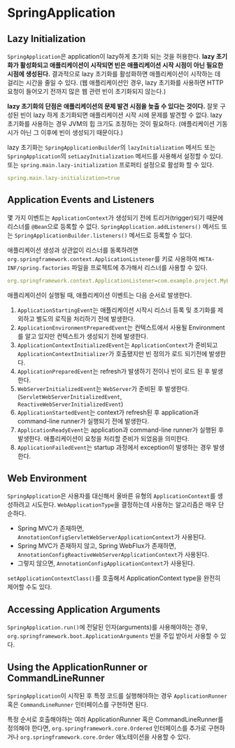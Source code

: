 # SpringApplication

## Lazy Initialization
`SpringApplication`은 application이 lazy하게 초기화 되는 것을 허용한다. **lazy 초기화가 활성화되고 애플리케이션이 시작되면 빈은 애플리케이션 시작 시점이 아닌 필요한 시점에 생성된다.** 결과적으로 lazy 초기화를 활성화하면 애플리케이션이 시작하는 데 걸리는 시간을 줄일 수 있다. (웹 애플리케이션인 경우, lazy 초기화를 사용하면 HTTP 요청이 들어오기 전까지 많은 웹 관련 빈이 초기화되지 않는다.)
 
**lazy 초기화의 단점은 애플리케이션의 문제 발견 시점을 늦출 수 있다는 것이다.** 잘못 구성된 빈이 lazy 하게 초기화되면 애플리케이션 시작 시에 문제를 발견할 수 없다. lazy 초기화를 사용하는 경우 JVM의 힙 크기도 조정하는 것이 필요하다. (애플리케이션 기동시가 아닌 그 이후에 빈이 생성되기 때문이다.)

lazy 초기화는 `SpringApplicationBuilder`의 `lazyInitialization` 메서드 또는 `SpringApplication`의 `setLazyInitialization` 메서드를 사용해서 설정할 수 있다. 또는 `spring.main.lazy-initialization` 프로퍼티 설정으로 활성화 할 수 있다.

```yaml
spring.main.lazy-initialization=true
```

## Application Events and Listeners
몇 가지 이벤트는 `ApplicationContext`가 생성되기 전에 트리거(trigger)되기 때문에 리스너를 `@Bean`으로 등록할 수 없다. `SpringApplication.addListeners()` 메서드 또는 `SpringApplicationBuilder.listeners()` 메서드로 등록할 수 있다.

애플리케이션 생성과 상관없이 리스너를 동록하려면 `org.springframework.context.ApplicationListener`를 키로 사용하여 `META-INF/spring.factories` 파일을 프로젝트에 추가해서 리스너를 사용할 수 있다.

```yml
org.springframework.context.ApplicationListener=com.example.project.MyListener
```

애플리케이션이 실행될 때, 애플리케이션 이벤트는 다음 순서로 발생한다.
1. `ApplicationStartingEvent`는 애플리케이션 시작시 리스너 등록 및 초기화를 제외하고 별도의 로직을 처리하기 전에 발생한다. 
2. `ApplicationEnvironmentPreparedEvent`는 컨텍스트에서 사용될 Environment를 알고 있지만 컨텍스트가 생성되기 전에 발생한다.
3. `ApplicationContextInitializedEvent`는 `ApplicationContext`가 준비되고 `ApplicationContextInitializer`가 호출됐지만 빈 정의가 로드 되기전에 발생한다.
4. `ApplicationPreparedEvent`는 refresh가 발생하기 전이나 빈이 로드 된 후 발생한다.
5. `WebServerInitializedEvent`는 `WebServer`가 준비된 후 발생한다. (`ServletWebServerInitializedEvent`, `ReactiveWebServerInitializedEvent`)
6. `ApplicationStartedEvent`는 context가 refresh된 후 application과 command-line runner가 실행되기 전에 발생한다.
7. `ApplicationReadyEvent`는 application과 command-line runner가 실행된 후 발생한다. 애플리케이션이 요청을 처리할 준비가 되었음을 의미한다.
8. `ApplicationFailedEvent`는 startup 과정에서 exception이 발생하는 경우 발생한다.

## Web Environment
`SpringApplication`은 사용자를 대신해서 올바른 유형의 `ApplicationContext`를 생성하려고 시도한다. `WebApplicationType`을 결정하는데 사용하는 알고리즘은 매우 단순하다.
- Spring MVC가 존재하면, `AnnotationConfigServletWebServerApplicationContext`가 사용된다.
- Spring MVC가 존재하지 않고, Spring WebFlux가 존재하면, `AnnotationConfigReactiveWebServerApplicationContext`가 사용된다.
- 그렇지 않으면, `AnnotationConfigApplicationContext`가 사용된다.

`setApplicationContextClass()`를 호출해서 ApplicationContext type을 완전히 제어할 수도 있다.

## Accessing Application Arguments
`SpringApplication.run()`에 전달된 인자(arguments)를 사용해야하는 경우, `org.springframework.boot.ApplicationArguments` 빈을 주입 받아서 사용할 수 있다.

## Using the ApplicationRunner or CommandLineRunner
`SpringApplication`이 시작된 후 특정 코드를 실행해야하는 경우 `ApplicationRunner` 혹은 `CommandLineRunner` 인터페이스를 구현하면 된다.

특정 순서로 호출해야하는 여러 ApplicationRunner 혹은 CommandLineRunner를 정의해야 한다면, `org.springframework.core.Ordered` 인터페이스를 추가로 구현하거나 `org.springframework.core.Order` 애노테이션을 사용할 수 있다. 

